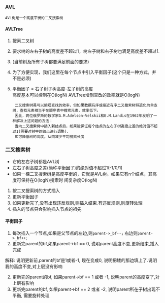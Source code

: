 ### AVL
    AVL树是一个高度平衡的二叉搜索树
#### AVLTree
1. 搜索二叉树
2. 要求树的左右子树的高度差不超过1，树左子树和右子树也满足高度差不超过1.
3. (当前树及所有子树都要满足前面的要求)
4. 为了方便实现，我们这里在每个节点中引入平衡因子(这个只是一种方式，并不是必须)
5. 平衡因子 = 右子树子树高度-左子树的高度\
    高度基本可以控制在O(logN)
    AVLTree增删查改的效率就是O(logN)

        二叉搜索树虽可以缩短查找的效率，但如果数据有序或接近有序二叉搜索树将退化为单支树，查找元素相当于在顺序表中搜索元素，效率低下。
        因此，两位俄罗斯的数学家G.M.Adelson-Velskii和E.M.Landis在1962年发明了一种解决上述问题的方法：
        当向二叉搜索树中插入新结点后，如果能保证每个结点的左右子树高度之差的绝对值不超过1(需要对树中的结点进行调整)，
        即可降低树的高度，从而减少平均搜索长度
### 二叉搜索树
- 它的左右子树都是AVL树
- 左右子树高度之差(简称平衡因子)的绝对值不超过1(-1/0/1)
- 如果一棵二叉搜索树是高度平衡的，它就是AVL树。如果它有n个结点，其高度可保持在O(logN)搜索时
间复杂度O(logN)
1. 按二叉搜索树的方式插入
2. 更新平衡因子
3. 如果更新完了,没有出现违反规则,则插入结束.有违反规则,则旋转处理
4. 插入的节点只会影响插入节点的祖先
#### 平衡因子
1. 每次插入一个节点,如果是父节点的左边,则`parent->_bf--;` 右边则`parent->_bf++;`
2. 更新完parent的bf,如果parent->bf == 0, 说明parent高度不变,更新结束,插入完成

解释: 说明更新前,parent的bf是1或者-1, 现在变成0, 说明把矮的那边填上了.说明我的高度不变,对上层没有影响

2. 更新完的parent的bf, 如果parent->bf == 1 或者 -1, 说明parent的高度变了,对上层有影响
3. 更新完parent的bf, 如果parent->bf == 2 或者 -2, 说明parent所在子树出现不平衡, 需要旋转处理